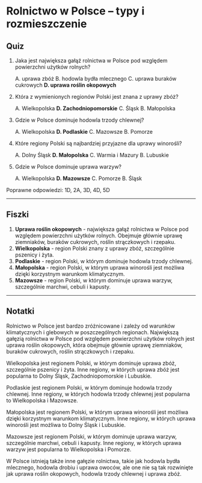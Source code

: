  Rolnictwo w Polsce – typy i rozmieszczenie
========================================

Quiz
----

1. Jaka jest największa gałąź rolnictwa w Polsce pod względem powierzchni użytków rolnych?

   A. uprawa zbóż
   B. hodowla bydła mlecznego
   C. uprawa buraków cukrowych
   **D. uprawa roślin okopowych**

2. Która z wymienionych regionów Polski jest znana z uprawy zbóż?

   A. Wielkopolska
   **D. Zachodniopomorskie**
   C. Śląsk
   B. Małopolska

3. Gdzie w Polsce dominuje hodowla trzody chlewnej?

   A. Wielkopolska
   **D. Podlaskie**
   C. Mazowsze
   B. Pomorze

4. Które regiony Polski są najbardziej przyjazne dla uprawy winorośli?

   A. Dolny Śląsk
   **D. Małopolska**
   C. Warmia i Mazury
   B. Lubuskie

5. Gdzie w Polsce dominuje uprawa warzyw?

   A. Wielkopolska
   **D. Mazowsze**
   C. Pomorze
   B. Śląsk

Poprawne odpowiedzi: 1D, 2A, 3D, 4D, 5D

---

Fiszki
------

1. **Uprawa roślin okopowych** - największa gałąź rolnictwa w Polsce pod względem powierzchni użytków rolnych. Obejmuje głównie uprawę ziemniaków, buraków cukrowych, roślin strączkowych i rzepaku.
2. **Wielkopolska** - region Polski znany z uprawy zbóż, szczególnie pszenicy i żyta.
3. **Podlaskie** - region Polski, w którym dominuje hodowla trzody chlewnej.
4. **Małopolska** - region Polski, w którym uprawa winorośli jest możliwa dzięki korzystnym warunkom klimatycznym.
5. **Mazowsze** - region Polski, w którym dominuje uprawa warzyw, szczególnie marchwi, cebuli i kapusty.

---

Notatki
-------

Rolnictwo w Polsce jest bardzo zróżnicowane i zależy od warunków klimatycznych i glebowych w poszczególnych regionach. Największą gałęzią rolnictwa w Polsce pod względem powierzchni użytków rolnych jest uprawa roślin okopowych, która obejmuje głównie uprawę ziemniaków, buraków cukrowych, roślin strączkowych i rzepaku.

Wielkopolska jest regionem Polski, w którym dominuje uprawa zbóż, szczególnie pszenicy i żyta. Inne regiony, w których uprawa zbóż jest popularna to Dolny Śląsk, Zachodniopomorskie i Lubuskie.

Podlaskie jest regionem Polski, w którym dominuje hodowla trzody chlewnej. Inne regiony, w których hodowla trzody chlewnej jest popularna to Wielkopolska i Mazowsze.

Małopolska jest regionem Polski, w którym uprawa winorośli jest możliwa dzięki korzystnym warunkom klimatycznym. Inne regiony, w których uprawa winorośli jest możliwa to Dolny Śląsk i Lubuskie.

Mazowsze jest regionem Polski, w którym dominuje uprawa warzyw, szczególnie marchwi, cebuli i kapusty. Inne regiony, w których uprawa warzyw jest popularna to Wielkopolska i Pomorze.

W Polsce istnieją także inne gałęzie rolnictwa, takie jak hodowla bydła mlecznego, hodowla drobiu i uprawa owoców, ale one nie są tak rozwinięte jak uprawa roślin okopowych, hodowla trzody chlewnej i uprawa zbóż.